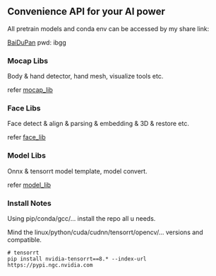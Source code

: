 ## Convenience API for your AI power

All pretrain models and conda env can be accessed by my share link:

[BaiDuPan](https://pan.baidu.com/s/18MegZnMQn1oQR1jJPpWJxQ) pwd: ibgg

### Mocap Libs

Body & hand detector, hand mesh, visualize tools etc.

refer [mocap_lib](./mocap_lib)

### Face Libs

Face detect & align & parsing & embedding & 3D & restore etc.

refer [face_lib](./face_lib)

### Model Libs

Onnx & tensorrt model template, model convert.

refer [model_lib](./model_lib)

### Install Notes

Using pip/conda/gcc/... install the repo all u needs.

Mind the linux/python/cuda/cudnn/tensorrt/opencv/... versions and compatible.

```shell
# tensorrt
pip install nvidia-tensorrt==8.* --index-url https://pypi.ngc.nvidia.com
```
